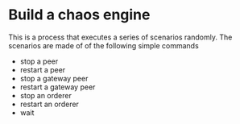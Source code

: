 # Build a chaos engine
This is a process that executes a series of scenarios randomly. The scenarios are made of of the following simple commands

- stop a peer
- restart a peer
- stop a gateway peer
- restart a gateway peer
- stop an orderer
- restart an orderer
- wait
